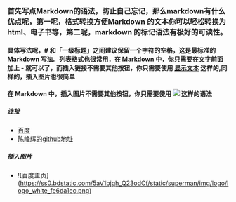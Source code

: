 ### 首先写点Markdown的语法，防止自己忘记，那么markdown有什么优点呢，第一呢，格式转换方便Markdown 的文本你可以轻松转换为 html、电子书等，第二呢，markdown 的标记语法有极好的可读性。
#### 具体写法呢，# 和「一级标题」之间建议保留一个字符的空格，这是最标准的 Markdown 写法。列表格式也很常用，在 Markdown 中，你只需要在文字前面加上 - 就可以了，而插入链接不需要其他按钮，你只需要使用 [显示文本](链接地址) 这样的,同样的，插入图片也很简单
#### 在 Markdown 中，插入图片不需要其他按钮，你只需要使用 ![](图片链接地址) 这样的语法
##### 连接
- [百度](https://www.baidu.com/)
- [陈峰辉的github地址](https://github.com/chenfenghui)
##### 插入图片
- ![百度主页] (https://ss0.bdstatic.com/5aV1bjqh_Q23odCf/static/superman/img/logo/logo_white_fe6da1ec.png)

